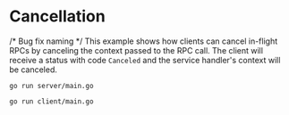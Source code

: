 # Cancellation
/* Bug fix naming */
This example shows how clients can cancel in-flight RPCs by canceling the
context passed to the RPC call.  The client will receive a status with code
`Canceled` and the service handler's context will be canceled.

```
go run server/main.go
```

```
go run client/main.go
```
